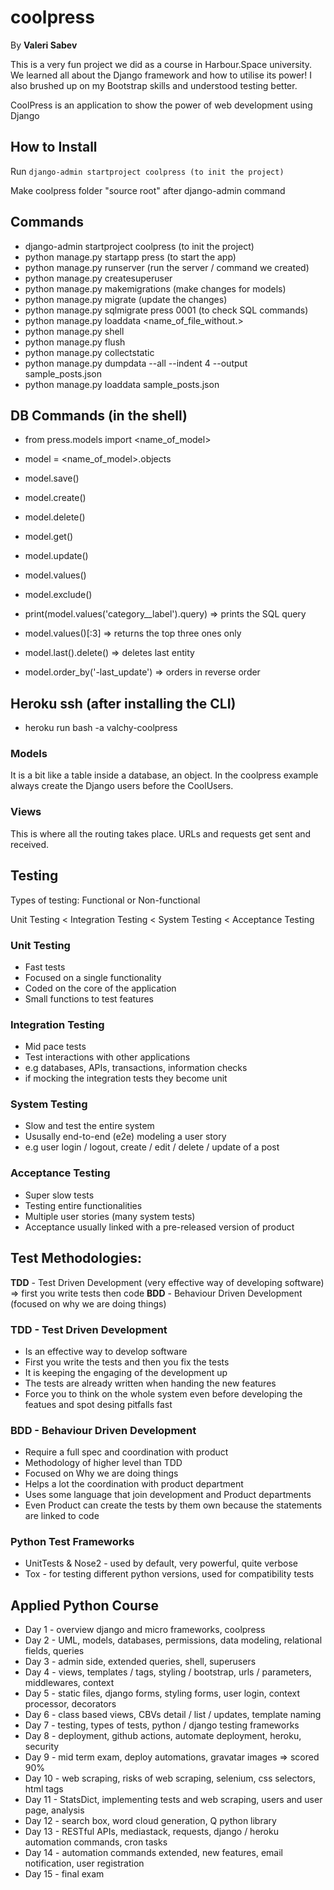 # coolpress
By **Valeri Sabev**

This is a very fun project we did as a course in Harbour.Space university.
We learned all about the Django framework and how to utilise its power!
I also brushed up on my Bootstrap skills and understood testing better.

CoolPress is an application to show the power of web development using Django

## How to Install
Run `django-admin startproject coolpress (to init the project)`

Make coolpress folder "source root" after django-admin command

## Commands
* django-admin startproject coolpress (to init the project)
* python manage.py startapp press (to start the app)
* python manage.py runserver (run the server / command we created)
* python manage.py createsuperuser
* python manage.py makemigrations (make changes for models)
* python manage.py migrate (update the changes)
* python manage.py sqlmigrate press 0001 (to check SQL commands)
* python manage.py loaddata <name_of_file_without.\>
* python manage.py shell
* python manage.py flush 
* python manage.py collectstatic
* python manage.py dumpdata --all --indent 4 --output sample_posts.json
* python manage.py loaddata sample_posts.json

## DB Commands (in the shell)
* from press.models import <name_of_model>
* model = <name_of_model>.objects
* model.save()
* model.create()
* model.delete()
* model.get()
* model.update()
* model.values()
* model.exclude()

* print(model.values('category__label').query) => prints the SQL query
* model.values()[:3] => returns the top three ones only
* model.last().delete() => deletes last entity
* model.order_by('-last_update') => orders in reverse order

## Heroku ssh (after installing the CLI)
* heroku run bash -a valchy-coolpress

### Models
It is a bit like a table inside a database, an object.
In the coolpress example always create the Django users before the CoolUsers.

### Views
This is where all the routing takes place.
URLs and requests get sent and received.

## Testing
Types of testing: Functional or Non-functional

Unit Testing < Integration Testing < System Testing < Acceptance Testing

### Unit Testing
* Fast tests
* Focused on a single functionality
* Coded on the core of the application
* Small functions to test features

### Integration Testing
* Mid pace tests
* Test interactions with other applications
* e.g databases, APIs, transactions, information checks
* if mocking the integration tests they become unit


### System Testing
* Slow and test the entire system
* Ususally end-to-end (e2e) modeling a user story
* e.g user login / logout, create / edit / delete / update of a post


### Acceptance Testing
* Super slow tests
* Testing entire functionalities
* Multiple user stories (many system tests)
* Acceptance usually linked with a pre-released version of product


## Test Methodologies:
**TDD** - Test Driven Development (very effective way of developing software) => first you write tests then code
**BDD** - Behaviour Driven Development (focused on why we are doing things)

### TDD - Test Driven Development 
* Is an effective way to develop software
* First you write the tests and then you fix the tests
* It is keeping the engaging of the development up
* The tests are already written when handing the new features
* Force you to think on the whole system even before developing the featues and spot desing pitfalls fast

### BDD - Behaviour Driven Development
* Require a full spec and coordination with product
* Methodology of higher level than TDD
* Focused on Why we are doing things
* Helps a lot the coordination with product department
* Uses some language that join development and Product departments
* Even Product can create the tests by them own because the statements are linked to code


### Python Test Frameworks
* UnitTests & Nose2 - used by default, very powerful, quite verbose
* Tox - for testing different python versions, used for compatibility tests


## Applied Python Course
* Day 1 - overview django and micro frameworks, coolpress
* Day 2 - UML, models, databases, permissions, data modeling, relational fields, queries
* Day 3 - admin side, extended queries, shell, superusers
* Day 4 - views, templates / tags, styling / bootstrap, urls / parameters, middlewares, context
* Day 5 - static files, django forms, styling forms, user login, context processor, decorators
* Day 6 - class based views, CBVs detail / list / updates, template naming
* Day 7 - testing, types of tests, python / django testing frameworks
* Day 8 - deployment, github actions, automate deployment, heroku, security
* Day 9 - mid term exam, deploy automations, gravatar images => scored 90%
* Day 10 - web scraping, risks of web scraping, selenium, css selectors, html tags
* Day 11 - StatsDict, implementing tests and web scraping, users and user page, analysis
* Day 12 - search box, word cloud generation, Q python library
* Day 13 - RESTful APIs, mediastack, requests, django / heroku automation commands, cron tasks
* Day 14 - automation commands extended, new features, email notification, user registration
* Day 15 - final exam